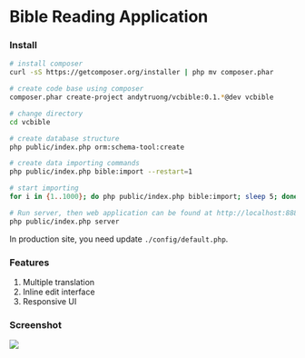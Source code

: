 Bible Reading Application
====

### Install

```bash
# install composer
curl -sS https://getcomposer.org/installer | php mv composer.phar

# create code base using composer
composer.phar create-project andytruong/vcbible:0.1.*@dev vcbible

# change directory
cd vcbible

# create database structure
php public/index.php orm:schema-tool:create

# create data importing commands
php public/index.php bible:import --restart=1

# start importing
for i in {1..1000}; do php public/index.php bible:import; sleep 5; done;

# Run server, then web application can be found at http://localhost:8888/
php public/index.php server
```

In production site, you need update `./config/default.php`.

### Features

1. Multiple translation
2. Inline edit interface
3. Responsive UI

### Screenshot

![](https://raw.githubusercontent.com/v3kwip/vcbible/v0.1/resources/responsive.png)
